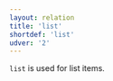 ```yaml
---
layout: relation
title: 'list'
shortdef: 'list'
udver: '2'
---
```


`list` is used for list items.
<!-- Interlanguage links updated Út zář 29 20:43:20 CEST 2020 -->
